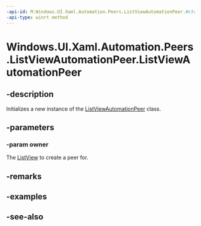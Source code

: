 ```yaml
---
-api-id: M:Windows.UI.Xaml.Automation.Peers.ListViewAutomationPeer.#ctor(Windows.UI.Xaml.Controls.ListView)
-api-type: winrt method
---
```


<!-- Method syntax
public ListViewAutomationPeer(Windows.UI.Xaml.Controls.ListView owner)
-->

# Windows.UI.Xaml.Automation.Peers.ListViewAutomationPeer.ListViewAutomationPeer

## -description
Initializes a new instance of the [ListViewAutomationPeer](listviewautomationpeer.md) class.


## -parameters
### -param owner
The [ListView](../windows.ui.xaml.controls/listview.md) to create a peer for.

## -remarks

## -examples

## -see-also
